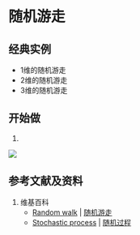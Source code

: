 # 随机游走

## 经典实例

- 1维的随机游走
- 2维的随机游走
- 3维的随机游走

## 开始做

1.

![](/images/概率/随机过程/随机游走/1a1.jpg)

## 参考文献及资料

1. 维基百科
	- [Random walk](https://en.wikipedia.org/wiki/Random_walk) | [随机游走](https://zh.wikipedia.org/wiki/随机游走) 
	- [Stochastic process](https://en.wikipedia.org/wiki/Stochastic_process) | [随机过程](https://zh.wikipedia.org/wiki/随机过程) 